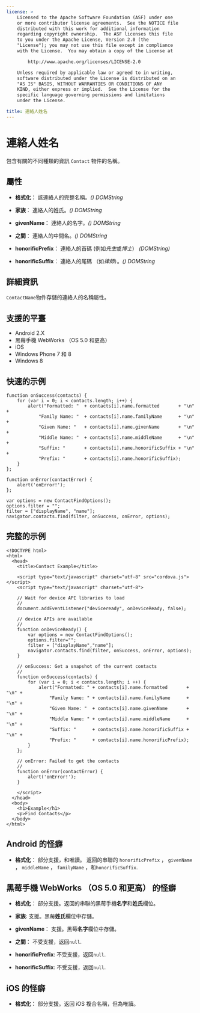 ```yaml
---
license: >
    Licensed to the Apache Software Foundation (ASF) under one
    or more contributor license agreements.  See the NOTICE file
    distributed with this work for additional information
    regarding copyright ownership.  The ASF licenses this file
    to you under the Apache License, Version 2.0 (the
    "License"); you may not use this file except in compliance
    with the License.  You may obtain a copy of the License at

        http://www.apache.org/licenses/LICENSE-2.0

    Unless required by applicable law or agreed to in writing,
    software distributed under the License is distributed on an
    "AS IS" BASIS, WITHOUT WARRANTIES OR CONDITIONS OF ANY
    KIND, either express or implied.  See the License for the
    specific language governing permissions and limitations
    under the License.

title: 連絡人姓名
---
```


# 連絡人姓名

包含有關的不同種類的資訊 `Contact` 物件的名稱。

## 屬性

*   **格式化**： 該連絡人的完整名稱。*() DOMString*

*   **家族**： 連絡人的姓氏。*() DOMString*

*   **givenName**： 連絡人的名字。*() DOMString*

*   **之間**： 連絡人的中間名。*() DOMString*

*   **honorificPrefix**： 連絡人的首碼 (例如*先生*或*博士*） *(DOMString)*

*   **honorificSuffix**： 連絡人的尾碼 （如*律師*）。*() DOMString*

## 詳細資訊

`ContactName`物件存儲的連絡人的名稱屬性。

## 支援的平臺

*   Android 2.X
*   黑莓手機 WebWorks （OS 5.0 和更高）
*   iOS
*   Windows Phone 7 和 8
*   Windows 8

## 快速的示例

    function onSuccess(contacts) {
        for (var i = 0; i < contacts.length; i++) {
            alert("Formatted: "  + contacts[i].name.formatted       + "\n" +
                "Family Name: "  + contacts[i].name.familyName      + "\n" +
                "Given Name: "   + contacts[i].name.givenName       + "\n" +
                "Middle Name: "  + contacts[i].name.middleName      + "\n" +
                "Suffix: "       + contacts[i].name.honorificSuffix + "\n" +
                "Prefix: "       + contacts[i].name.honorificSuffix);
        }
    };
    
    function onError(contactError) {
        alert('onError!');
    };
    
    var options = new ContactFindOptions();
    options.filter = "";
    filter = ["displayName", "name"];
    navigator.contacts.find(filter, onSuccess, onError, options);
    

## 完整的示例

    <!DOCTYPE html>
    <html>
      <head>
        <title>Contact Example</title>
    
        <script type="text/javascript" charset="utf-8" src="cordova.js"></script>
        <script type="text/javascript" charset="utf-8">
    
        // Wait for device API libraries to load
        //
        document.addEventListener("deviceready", onDeviceReady, false);
    
        // device APIs are available
        //
        function onDeviceReady() {
            var options = new ContactFindOptions();
            options.filter="";
            filter = ["displayName","name"];
            navigator.contacts.find(filter, onSuccess, onError, options);
        }
    
        // onSuccess: Get a snapshot of the current contacts
        //
        function onSuccess(contacts) {
            for (var i = 0; i < contacts.length; i ++) {
                alert("Formatted: " + contacts[i].name.formatted       + "\n" +
                    "Family Name: " + contacts[i].name.familyName      + "\n" +
                    "Given Name: "  + contacts[i].name.givenName       + "\n" +
                    "Middle Name: " + contacts[i].name.middleName      + "\n" +
                    "Suffix: "      + contacts[i].name.honorificSuffix + "\n" +
                    "Prefix: "      + contacts[i].name.honorificPrefix);
            }
        };
    
        // onError: Failed to get the contacts
        //
        function onError(contactError) {
            alert('onError!');
        }
    
        </script>
      </head>
      <body>
        <h1>Example</h1>
        <p>Find Contacts</p>
      </body>
    </html>
    

## Android 的怪癖

*   **格式化**： 部分支援，和唯讀。 返回的串聯的 `honorificPrefix` ， `givenName` ， `middleName` ， `familyName` ，和`honorificSuffix`.

## 黑莓手機 WebWorks （OS 5.0 和更高） 的怪癖

*   **格式化**： 部分支援。返回的串聯的黑莓手機**名字**和**姓氏**欄位。

*   **家族**: 支援。黑莓**姓氏**欄位中存儲。

*   **givenName**： 支援。黑莓**名字**欄位中存儲。

*   **之間**： 不受支援，返回`null`.

*   **honorificPrefix**: 不受支援，返回`null`.

*   **honorificSuffix**: 不受支援，返回`null`.

## iOS 的怪癖

*   **格式化**： 部分支援。返回 iOS 複合名稱，但為唯讀。